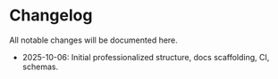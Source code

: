# Changelog
All notable changes will be documented here.
- 2025-10-06: Initial professionalized structure, docs scaffolding, CI, schemas.

